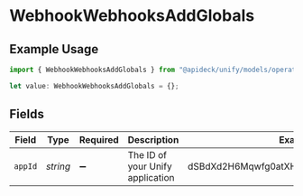 # WebhookWebhooksAddGlobals

## Example Usage

```typescript
import { WebhookWebhooksAddGlobals } from "@apideck/unify/models/operations";

let value: WebhookWebhooksAddGlobals = {};
```

## Fields

| Field                                   | Type                                    | Required                                | Description                             | Example                                 |
| --------------------------------------- | --------------------------------------- | --------------------------------------- | --------------------------------------- | --------------------------------------- |
| `appId`                                 | *string*                                | :heavy_minus_sign:                      | The ID of your Unify application        | dSBdXd2H6Mqwfg0atXHXYcysLJE9qyn1VwBtXHX |